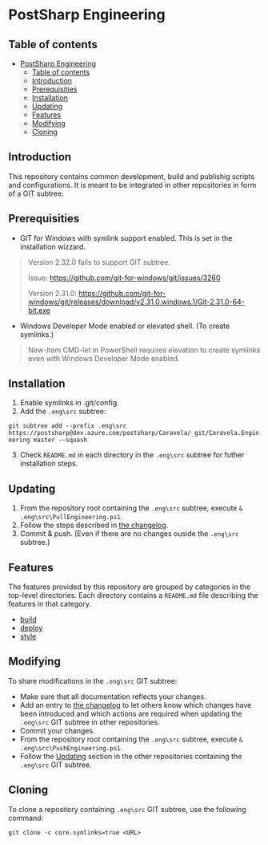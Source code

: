 # PostSharp Engineering

## Table of contents

- [PostSharp Engineering](#postsharp-engineering)
  - [Table of contents](#table-of-contents)
  - [Introduction](#introduction)
  - [Prerequisities](#prerequisities)
  - [Installation](#installation)
  - [Updating](#updating)
  - [Features](#features)
  - [Modifying](#modifying)
  - [Cloning](#cloning)

## Introduction

This repository contains common development, build and publishig scripts and configurations. It is meant to be integrated in other repositories in form of a GIT subtree.

## Prerequisities

- GIT for Windows with symlink support enabled. This is set in the installation wizzard.
> Version 2.32.0 fails to support GIT subtree.
> 
> Issue: https://github.com/git-for-windows/git/issues/3260
> 
> Version 2.31.0: https://github.com/git-for-windows/git/releases/download/v2.31.0.windows.1/Git-2.31.0-64-bit.exe
- Windows Developer Mode enabled or elevated shell. (To create symlinks.)
> New-Item CMD-let in PowerShell requires elevation to create symlinks even with Windows Developer Mode enabled.

## Installation

1. Enable symlinks in .git/config.
2. Add the `.eng\src` subtree:

`git subtree add --prefix .eng\src https://postsharp@dev.azure.com/postsharp/Caravela/_git/Caravela.Engineering master --squash`

3. Check `README.md` in each directory in the `.eng\src` subtree for futher installation steps.

## Updating

1. From the repository root containing the `.eng\src` subtree, execute `& .eng\src\PullEngineering.ps1`.
2. Follow the steps described in [the changelog](CHANGELOG.md).
3. Commit & push. (Even if there are no changes ouside the `.eng\src` subtree.)

## Features

The features provided by this repository are grouped by categories in the top-level directories. Each directory contains a `README.md` file describing the features in that category.

- [build](build/README.md)
- [deploy](deploy/README.md)
- [style](style/README.md)

## Modifying

To share modifications in the `.eng\src` GIT subtree:

- Make sure that all documentation reflects your changes.
- Add an entry to [the changelog](CHANGELOG.md) to let others know which changes have been introduced and which actions are required when updating the `.eng\src` GIT subtree in other repositories.
- Commit your changes.
- From the repository root containing the `.eng\src` subtree, execute `& .eng\src\PushEngineering.ps1`.
- Follow the [Updating](#updating) section in the other repositories containing the `.eng\src` GIT subtree.

## Cloning

To clone a repository containing `.eng\src` GIT subtree, use the following command:

`git clone -c core.symlinks=true <URL>`

